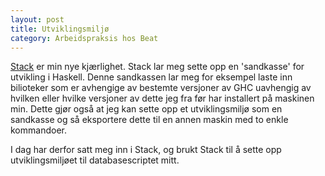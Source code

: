 ```yaml
---
layout: post
title: Utviklingsmiljø
category: Arbeidspraksis hos Beat
---
```


[Stack][stack] er min nye kjærlighet. Stack lar meg sette opp en
'sandkasse' for utvikling i Haskell. Denne sandkassen lar meg for eksempel 
laste inn bilioteker som er avhengige av bestemte versjoner av GHC 
uavhengig av hvilken eller hvilke versjoner av dette jeg fra før har
installert på maskinen min. Dette gjør også at jeg kan sette opp et
utviklingsmiljø som en sandkasse og så eksportere dette til en annen
maskin med to enkle kommandoer.

[stack]: https://wiki.haskell.org/Stack

I dag har derfor satt meg inn i Stack, og brukt Stack til å sette opp
utviklingsmiljøet til databasescriptet mitt.
